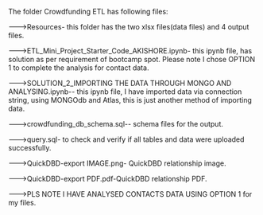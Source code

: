 The folder Crowdfunding ETL has following files:


--->Resources- this folder has the two xlsx files(data files) and 4 output files.


--->ETL_Mini_Project_Starter_Code_AKISHORE.ipynb- this ipynb file, has solution as per requirement of bootcamp spot. Please note I chose OPTION 1 to complete the analysis for contact data.


--->SOLUTION_2_IMPORTING THE DATA THROUGH MONGO AND ANALYSING.ipynb-- this ipynb file, I have imported data via connection string, using MONGOdb and Atlas, this is just another method of importing data.


--->crowdfunding_db_schema.sql-- schema files for the output.


--->query.sql- to check and verify if all tables and data were uploaded successfully.


--->QuickDBD-export IMAGE.png- QuickDBD relationship image.


--->QuickDBD-export PDF.pdf-QuickDBD relationship PDF.


--->PLS NOTE I HAVE ANALYSED CONTACTS DATA USING OPTION 1 for my files.
